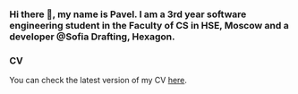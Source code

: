 ### Hi there 👋, my name is Pavel. I am a 3rd year software engineering student in the Faculty of CS in HSE, Moscow and a developer @Sofia Drafting, Hexagon.

### CV
You can check the latest version of my CV [here](Dzhalev_Pavel_CV_July_23.pdf).
